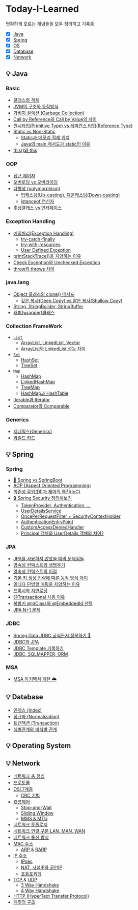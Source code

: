# Today-I-Learned 

명확하게 모르는 개념들을 모두 정리하고 기록중

- [x] [Java](#-java) 
- [x] [Spring](#-spring)
- [x] [OS](#-operating-system)
- [x] [Database](#-database)
- [x] [Network](#-network)

## 💡 Java

### Basic
* [클래스와 객체](https://github.com/yaezzin/TIL/issues/37)
* [JVM의 구조와 동작방식](https://github.com/yaezzin/TIL/issues/21)
* [가비지 컬렉션 (Garbage Collection)](https://github.com/yaezzin/TIL/issues/31)
* [Call by Reference와 Call by Value의 차이]()
* [원시타입(Primitive Type) vs 레퍼런스 타입(Reference Type)]()
* [Static vs Non-Static](https://github.com/yaezzin/TIL/issues/22#issue-1332037927)
  * [Static과 메모리 적재 위치](https://github.com/yaezzin/TIL/issues/22#issuecomment-1208295619)
  * [Java의 main 메서드가 static인 이유](https://github.com/yaezzin/TIL/issues/22#issuecomment-1333531727)
* [this()와 ](https://github.com/yaezzin/TIL/issues/27#issue-1341381062) [this](https://github.com/yaezzin/TIL/issues/27#issuecomment-1217698249)

### OOP

* [접근 제어자](https://github.com/yaezzin/TIL/issues/34#issue-1479117147)
* [오버로딩 vs 오버라이딩](https://github.com/yaezzin/TIL/issues/38#issue-1526826170)
* [다형성 (polymorphism)](https://github.com/yaezzin/TIL/issues/35#issue-1484253040)
  * [업캐스팅(Up-casting), 다운캐스팅(Down-casting)](https://github.com/yaezzin/TIL/issues/35#issuecomment-1342434822)
  * [istanceof 연산자](https://github.com/yaezzin/TIL/issues/35#issuecomment-1342435480)
* [추상클래스 vs 인터페이스](https://github.com/yaezzin/TIL/issues/2)  

### Exception Handling

* [예외처리(Exception Handling)](https://github.com/yaezzin/TIL/issues/39#issue-1534331369)
  * [try-catch-finally](https://github.com/yaezzin/TIL/issues/39#issuecomment-1383527100)
  * [try-with-resources](https://github.com/yaezzin/TIL/issues/39#issuecomment-1383573343)
  * [User Defined Exception](https://github.com/yaezzin/TIL/issues/39#issuecomment-1383585031)
* [printStackTrace()을 지양하는 이유](https://github.com/yaezzin/TIL/issues/39#issuecomment-1383546386)
* [Check Exception와 Unchecked Exception]()
* [throw와 throws 차이](https://github.com/yaezzin/TIL/issues/39#issuecomment-1383566793)

### java.lang

* [Object 클래스의 clone() 메서드]()
  * [깊은 복사(Deep Copy) vs 얕은 복사(Shallow Copy)]()
* [String, StringBuilder, StringBuffer]()  
* [래퍼(wrapper)클래스]() 

### Collection FrameWork
 
* [```List```](https://github.com/yaezzin/TIL/issues/40#issue-1536023208)
  * [ArrayList, LinkedList, Vector](https://github.com/yaezzin/TIL/issues/40#issuecomment-1385118862)
  * [ArrayList와 LinkedList 성능 차이](https://github.com/yaezzin/TIL/issues/40#issuecomment-1386646821)
* [```Set```](https://github.com/yaezzin/TIL/issues/40#issue-1536023208)
  * [HashSet](https://github.com/yaezzin/TIL/issues/43) 
  * [TreeSet](https://github.com/yaezzin/TIL/issues/44)
* [```Map```](https://github.com/yaezzin/TIL/issues/40#issue-1536023208)
  * [HashMap]()
  * [LinkedHashMap]()
  * [TreeMap]()
  * [HashMap과 HashTable]()  
* [Iterable과 Iterator](https://github.com/yaezzin/TIL/issues/41#issue-1548608308)
* [Comparator와 Comparable](https://github.com/yaezzin/TIL/issues/42)

### Generics

* [지네릭스(Generics)](https://github.com/yaezzin/TIL/issues/45)
* [와일드 카드]()

## 💡 Spring

### Spring
* [🌱 Spring vs SpringBoot]()
* [AOP (Aspect Oriented Programming)]()
* [의존성 주입(DI)과 제어의 역전(IoC)]()
* [🔒 Spring Security 정리해보기](https://hungry-tithonia-878.notion.site/Spring-Security-8b986cb0a61c415bbe3807c37d73d22e)
    * [TokenProvider, Authentication, ...](https://hungry-tithonia-878.notion.site/TokenProvider-ae0f738f7fd3406ca55aaca95b85d858)
    * [UserDetailsService](https://hungry-tithonia-878.notion.site/UserDetailService-c83c40495aa34199aa0af7847c0d5a77)
    * [OncePerRequestFilter + SecurityContextHolder](https://hungry-tithonia-878.notion.site/OncePerRequestFilter-SecurityContextHolder-d774a5d5827f4f2b966c2727d60a297f)
    * [AuthenticationEntryPoint](https://hungry-tithonia-878.notion.site/AuthenticationEntryPoint-401-8869ffcae9ea440681c57ad1d486c694)
    * [CustomAccessDeniedHandler](https://hungry-tithonia-878.notion.site/CustomAccessDeniedHandler-403-fbfff73033a147338a3a9ef5e6a7d8a8)
    * [Principal 객체와 UserDetails 객체의 차이?](https://hungry-tithonia-878.notion.site/Principal-UserDetails-c9a07c42d28f4b3dab5e14f05a1314c8)

### JPA
* [JPA를 사용하지 않았을 때의 문제점들](https://github.com/yaezzin/TIL/issues/13)
* [영속성 컨텍스트와 생명주기](https://github.com/yaezzin/TIL/issues/14)
* [영속성 컨텍스트의 이점](https://github.com/yaezzin/TIL/issues/15)
* [기본 키 생성 전략에 따른 동작 방식 차이](https://github.com/yaezzin/TIL/issues/16)
* [일대다 단방향 매핑을 지양하는 이유](https://github.com/yaezzin/TIL/issues/17)
* [프록시와 지연로딩](https://github.com/yaezzin/TIL/issues/20)
* [@Transactional 사용 이유](https://github.com/yaezzin/TIL/issues/1)
* [복합키 @IdClass와 @EmbeddedId 선택](https://github.com/yaezzin/TIL/issues/19)
* [JPA N+1 문제]()

### JDBC
* [Spring Data JDBC 공식문서 정복하기 🌱](https://github.com/yaezzin/TIL/issues/32)
* [JDBC와 JPA]()
* [JDBC Template 기록하기](https://minutemaid.tistory.com/177?category=1256443)
* [JDBC, SQLMAPPER, ORM](https://github.com/yaezzin/TIL/issues/36)

### MSA

* [MSA 아키텍쳐 패턴 🌥](https://hungry-tithonia-878.notion.site/c3ef66c3fa3c471b9b668ec67922cf85)

## 💡 Database
* [인덱스 (Index)](https://github.com/yaezzin/backend-notes/issues/28)
* [정규화 (Normalization)](https://github.com/yaezzin/TIL/issues/29)
* [트랜잭션 (Transaction)](https://github.com/yaezzin/TIL/issues/30)
* [식별관계와 비식별 관계](https://github.com/yaezzin/backend-notes/issues/18)

## 💡 Operating System

## 💡 Network
* [네트워크 총 정리](https://hungry-tithonia-878.notion.site/9c7bb9cb416d4c44b0393404ff831caa?v=f13a5e21e94543c3856d6c6939f031bb)
* [프로토콜](https://hungry-tithonia-878.notion.site/2c1d65c4d40d43769067cdf96fae23a6)
* [OSI 7계층](https://hungry-tithonia-878.notion.site/OSI-7-cd026180eabd4981b45f550392f41842)
  * [CRC 기법](https://hungry-tithonia-878.notion.site/CRC-ad64db3e4795470bb1a6909092ad1ba5)
* [흐름제어]()
  * [Stop-and-Wait](https://hungry-tithonia-878.notion.site/Stop-and-Wait-3c5c61b049c249a59a3b02ad63de89d6)
  * [Sliding Window](https://hungry-tithonia-878.notion.site/Sliding-Window-eb91d2d322fc4715bffc6ed6d116379f)
  * [MMS & MTU](https://hungry-tithonia-878.notion.site/MMS-MTU-9be0eb6b246646bd8962304aaab6c812)
* [네트워크 토폴로지](https://hungry-tithonia-878.notion.site/2ce9cb016fc4437bb844476dd4c077a2)
* [네트워크 연결 구분 LAN, MAN, WAN](https://hungry-tithonia-878.notion.site/LAN-MAN-WAN-ed8a66cc5025475d8e69f0fb5fc591e4)
* [네트워크 통신 방식](https://hungry-tithonia-878.notion.site/7c8a29f4626a45f5b42c2b6a6f4c1aa2)
* [MAC 주소](https://hungry-tithonia-878.notion.site/MAC-9054efd00671427d8bdeb038500b74bd)
  * [ARP ]() & [ RARP]()
* [IP 주소](https://hungry-tithonia-878.notion.site/IP-af1700a898944625910c2dbf31945752)
  * [IPsec](https://hungry-tithonia-878.notion.site/IPsec-33aada9a081b4cf7a91a6477e8b844b7)
  * [NAT, 사설IP와 공인IP](https://hungry-tithonia-878.notion.site/IP-IP-NAT-85186188f3454b739303852e542b27d7)
  * [포트포워딩](https://hungry-tithonia-878.notion.site/3ec37a5b2d204ac58a54c881df3fc741)
* [TCP ](https://hungry-tithonia-878.notion.site/TCP-e15b6fb7b72842c492d4ee8dc86378bd) & [ UDP ](https://hungry-tithonia-878.notion.site/UDP-8c54ecf665b2460fab6ccfc506a032fd)
  * [3 Way Handshake](https://hungry-tithonia-878.notion.site/3-way-handshaking-59e1362ab6534d23845f6898887032bd) 
  * [4 Way Handshake](https://hungry-tithonia-878.notion.site/4-way-handshaking-11a4b15eb4544a05b27c760cb1873eb0)
* [HTTP (HyperText Transfer Protocol)](https://github.com/yaezzin/TIL/issues/25)
* [패킷의 구조](https://github.com/yaezzin/TIL/issues/24)
